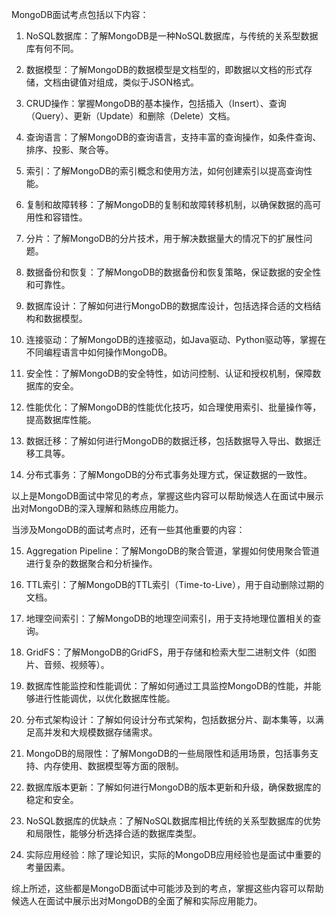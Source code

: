 MongoDB面试考点包括以下内容：

1. NoSQL数据库：了解MongoDB是一种NoSQL数据库，与传统的关系型数据库有何不同。

2. 数据模型：了解MongoDB的数据模型是文档型的，即数据以文档的形式存储，文档由键值对组成，类似于JSON格式。

3. CRUD操作：掌握MongoDB的基本操作，包括插入（Insert）、查询（Query）、更新（Update）和删除（Delete）文档。

4. 查询语言：了解MongoDB的查询语言，支持丰富的查询操作，如条件查询、排序、投影、聚合等。

5. 索引：了解MongoDB的索引概念和使用方法，如何创建索引以提高查询性能。

6. 复制和故障转移：了解MongoDB的复制和故障转移机制，以确保数据的高可用性和容错性。

7. 分片：了解MongoDB的分片技术，用于解决数据量大的情况下的扩展性问题。

8. 数据备份和恢复：了解MongoDB的数据备份和恢复策略，保证数据的安全性和可靠性。

9. 数据库设计：了解如何进行MongoDB的数据库设计，包括选择合适的文档结构和数据模型。

10. 连接驱动：了解MongoDB的连接驱动，如Java驱动、Python驱动等，掌握在不同编程语言中如何操作MongoDB。

11. 安全性：了解MongoDB的安全特性，如访问控制、认证和授权机制，保障数据库的安全。

12. 性能优化：了解MongoDB的性能优化技巧，如合理使用索引、批量操作等，提高数据库性能。

13. 数据迁移：了解如何进行MongoDB的数据迁移，包括数据导入导出、数据迁移工具等。

14. 分布式事务：了解MongoDB的分布式事务处理方式，保证数据的一致性。

以上是MongoDB面试中常见的考点，掌握这些内容可以帮助候选人在面试中展示出对MongoDB的深入理解和熟练应用能力。

当涉及MongoDB的面试考点时，还有一些其他重要的内容：

15. Aggregation Pipeline：了解MongoDB的聚合管道，掌握如何使用聚合管道进行复杂的数据聚合和分析操作。

16. TTL索引：了解MongoDB的TTL索引（Time-to-Live），用于自动删除过期的文档。

17. 地理空间索引：了解MongoDB的地理空间索引，用于支持地理位置相关的查询。

18. GridFS：了解MongoDB的GridFS，用于存储和检索大型二进制文件（如图片、音频、视频等）。

19. 数据库性能监控和性能调优：了解如何通过工具监控MongoDB的性能，并能够进行性能调优，以优化数据库性能。

20. 分布式架构设计：了解如何设计分布式架构，包括数据分片、副本集等，以满足高并发和大规模数据存储需求。

21. MongoDB的局限性：了解MongoDB的一些局限性和适用场景，包括事务支持、内存使用、数据模型等方面的限制。

22. 数据库版本更新：了解如何进行MongoDB的版本更新和升级，确保数据库的稳定和安全。

23. NoSQL数据库的优缺点：了解NoSQL数据库相比传统的关系型数据库的优势和局限性，能够分析选择合适的数据库类型。

24. 实际应用经验：除了理论知识，实际的MongoDB应用经验也是面试中重要的考量因素。

综上所述，这些都是MongoDB面试中可能涉及到的考点，掌握这些内容可以帮助候选人在面试中展示出对MongoDB的全面了解和实际应用能力。
